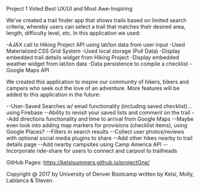 Project 1
Voted Best UX/UI and Most Awe-Inspiring

We’ve created a trail finder app that shows trails based on limited search criteria, whereby users can select a trail that matches their desired area, length, difficulty level, etc. In this application we used:

  -AJAX call to Hiking Project API using lat/lon data from user input
  -Used Materialized CSS Grid System
  -Used local storage (Pull Data)
    -Display embedded trail details widget from Hiking Project
    -Display embedded weather widget from lat/lon data
    -Data persistence to compile a checklist
  -Google Maps API
  
We created this application to inspire our community of hikers, bikers and campers who seek out the love of an adventure. More features will be added to this application in the future:


--User-Saved Searches w/ email functionality (including saved checklist)... using Firebase
--Ability to revisit your saved lists and comment on the trail
--Add directions functionality and time to arrival from Google Maps
--Maybe even look into adding map markers for provisions (checklist items), using Google Places?
--Filters in search results
--Collect user photos/reviews with optional social media plugins to share
--Add other hikes nearby to trail details page
--Add nearby campsites using Camp America API
--Incorporate ride-share for users to connect and carpool to trailheads


GitHub Pages: https://kelsisummers.github.io/projectOne/

Copyright @ 2017 by University of Denver Bootcamp written by Kelsi, Molly, Lablanca & Steven.
